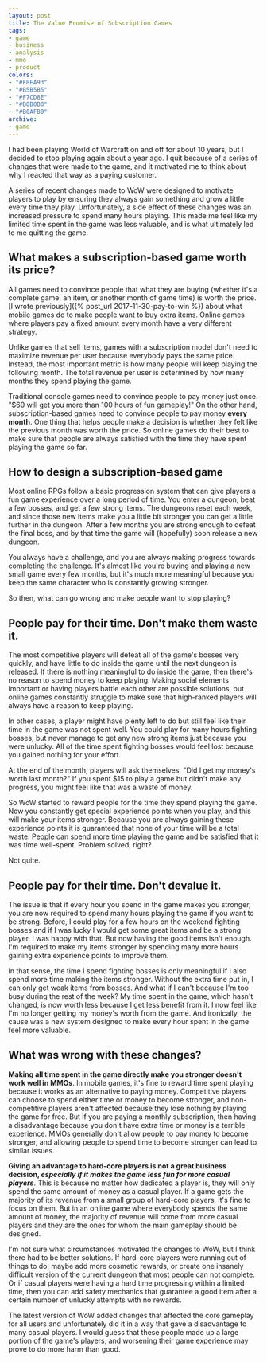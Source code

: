 ```yaml
---
layout: post
title: The Value Promise of Subscription Games
tags:
- game
- business
- analysis
- mmo
- product
colors:
- "#F8EA93"
- "#B5B5B5"
- "#F7CD8E"
- "#B0B0B0"
- "#B0AFB0"
archive:
- game
---
```


I had been playing World of Warcraft on and off for about 10 years, but I decided to stop playing again about a year ago. I quit because of a series of changes that were made to the game, and it motivated me to think about why I reacted that way as a paying customer.

A series of recent changes made to WoW were designed to motivate players to play by ensuring they always gain something and grow a little every time they play. Unfortunately, a side effect of these changes was an increased pressure to spend many hours playing. This made me feel like my limited time spent in the game was less valuable, and is what ultimately led to me quitting the game.

<!-- more -->

## What makes a subscription-based game worth its price?

All games need to convince people that what they are buying (whether it's a complete game, an item, or another month of game time) is worth the price. [I wrote previously]({% post_url 2017-11-30-pay-to-win %}) about what mobile games do to make people want to buy extra items. Online games where players pay a fixed amount every month have a very different strategy.

Unlike games that sell items, games with a subscription model don't need to maximize revenue per user because everybody pays the same price. Instead, the most important metric is how many people will keep playing the following month. The total revenue per user is determined by how many months they spend playing the game.

Traditional console games need to convince people to pay money just once. "$60 will get you more than 100 hours of fun gameplay!" On the other hand, subscription-based games need to convince people to pay money **every month**. One thing that helps people make a decision is whether they felt like the previous month was worth the price. So online games do their best to make sure that people are always satisfied with the time they have spent playing the game so far.

## How to design a subscription-based game

Most online RPGs follow a basic progression system that can give players a fun game experience over a long period of time. You enter a dungeon, beat a few bosses, and get a few strong items. The dungeons reset each week, and since those new items make you a little bit stronger you can get a little further in the dungeon. After a few months you are strong enough to defeat the final boss, and by that time the game will (hopefully) soon release a new dungeon.

You always have a challenge, and you are always making progress towards completing the challenge. It's almost like you're buying and playing a new small game every few months, but it's much more meaningful because you keep the same character who is constantly growing stronger.

So then, what can go wrong and make people want to stop playing?

## People pay for their time. Don't make them waste it.

The most competitive players will defeat all of the game's bosses very quickly, and have little to do inside the game until the next dungeon is released. If there is nothing meaningful to do inside the game, then there's no reason to spend money to keep playing. Making social elements important or having players battle each other are possible solutions, but online games constantly struggle to make sure that high-ranked players will always have a reason to keep playing.

In other cases, a player might have plenty left to do but still feel like their time in the game was not spent well. You could play for many hours fighting bosses, but never manage to get any new strong items just because you were unlucky. All of the time spent fighting bosses would feel lost because you gained nothing for your effort.

At the end of the month, players will ask themselves, "Did I get my money's worth last month?" If you spent $15 to play a game but didn't make any progress, you might feel like that was a waste of money.

So WoW started to reward people for the time they spend playing the game. Now you constantly get special experience points when you play, and this will make your items stronger. Because you are always gaining these experience points it is guaranteed that none of your time will be a total waste. People can spend more time playing the game and be satisfied that it was time well-spent. Problem solved, right?

Not quite.

## People pay for their time. Don't devalue it.

The issue is that if every hour you spend in the game makes you stronger, you are now required to spend many hours playing the game if you want to be strong. Before, I could play for a few hours on the weekend fighting bosses and if I was lucky I would get some great items and be a strong player. I was happy with that. But now having the good items isn't enough. I'm required to make my items stronger by spending many more hours gaining extra experience points to improve them.

In that sense, the time I spend fighting bosses is only meaningful if I also spend more time making the items stronger. Without the extra time put in, I can only get weak items from bosses. And what if I can't because I'm too busy during the rest of the week? My time spent in the game, which hasn't changed, is now worth less because I get less benefit from it. I now feel like I'm no longer getting my money's worth from the game. And ironically, the cause was a new system designed to make every hour spent in the game feel more valuable.

## What was wrong with these changes?

**Making all time spent in the game directly make you stronger doesn't work well in MMOs**. In mobile games, it's fine to reward time spent playing because it works as an alternative to paying money. Competitive players can choose to spend either time or money to become stronger, and non-competitive players aren't affected because they lose nothing by playing the game for free. But if you are paying a monthly subscription, then having a disadvantage because you don't have extra time or money is a terrible experience. MMOs generally don't allow people to pay money to become stronger, and allowing people to spend time to become stronger can lead to similar issues.

**Giving an advantage to hard-core players is not a great business decision, *especially if it makes the game less fun for more casual players***. This is because no matter how dedicated a player is, they will only spend the same amount of money as a casual player. If a game gets the majority of its revenue from a small group of hard-core players, it's fine to focus on them. But in an online game where everybody spends the same amount of money, the majority of revenue will come from more casual players and they are the ones for whom the main gameplay should be designed.

I'm not sure what circumstances motivated the changes to WoW, but I think there had to be better solutions. If hard-core players were running out of things to do, maybe add more cosmetic rewards, or create one insanely difficult version of the current dungeon that most people can not complete. Or if casual players were having a hard time progressing within a limited time, then you can add safety mechanics that guarantee a good item after a certain number of unlucky attempts with no rewards.

The latest version of WoW added changes that affected the core gameplay for all users and unfortunately did it in a way that gave a disadvantage to many casual players. I would guess that these people made up a large portion of the game's players, and worsening their game experience may prove to do more harm than good.
